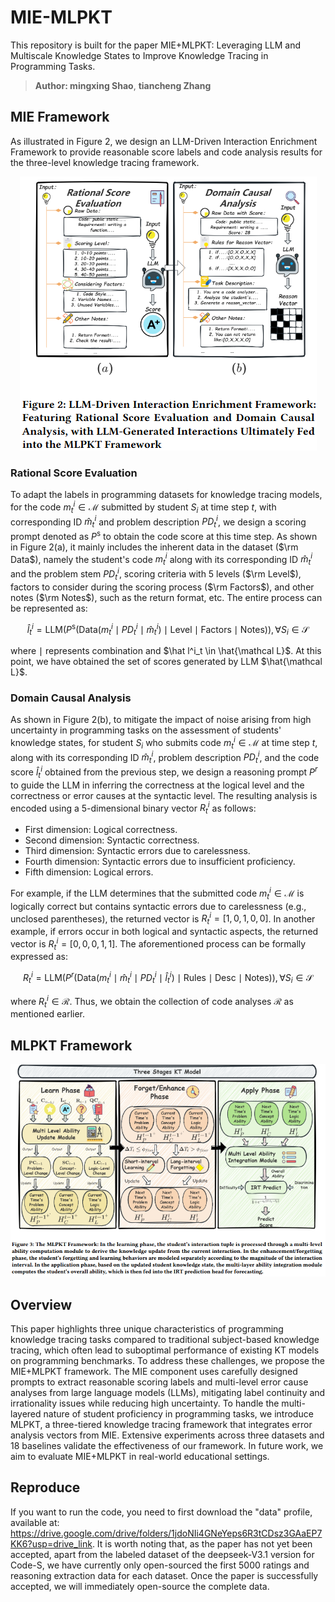 # MIE-MLPKT
This repository is built for the paper MIE+MLPKT: Leveraging LLM and Multiscale Knowledge States to Improve Knowledge Tracing in Programming Tasks.
> **Author: mingxing Shao**, **tiancheng Zhang**
## MIE Framework
As illustrated in Figure 2, we design an LLM-Driven Interaction Enrichment Framework to provide reasonable score labels and code analysis results for the three-level knowledge tracing framework. 

<div align="center">
  <img src="MIE.png" alt="MIE">
</div>

### Rational Score Evaluation
To adapt the labels in programming datasets for knowledge tracing models, for the code $m_t^i \in \mathcal{M}$ submitted by student $S_i$ at time step $t$, with corresponding ID $\hat{m}_t^i$ and problem description $PD_t^i$, we design a scoring prompt denoted as $P^{\text{s}}$ to obtain the code score at this time step. As shown in Figure 2(a), it mainly includes the inherent data in the dataset ($\rm Data$), namely the student's code $m_t^i$ along with its corresponding ID $\hat{m}_t^i$ and the problem stem $PD_t^i$, scoring criteria with 5 levels ($\rm Level$), factors to consider during the scoring process ($\rm Factors$), and other notes ($\rm Notes$), such as the return format, etc. The entire process can be represented as:

$$ \hat l^i_t = \text{LLM}(P^{\text{s}}(\text{Data}(m^i_t \mid PD^i_t \mid \hat{m}^i_t) \mid \text{Level} \mid \text{Factors} \mid \text{Notes})), \forall S_i \in \mathcal S $$

where $\mid$ represents combination and $\hat l^i_t \in \hat{\mathcal L}$. At this point, we have obtained the set of scores generated by LLM $\hat{\mathcal L}$.

### Domain Causal Analysis
As shown in Figure 2(b), to mitigate the impact of noise arising from high uncertainty in programming tasks on the assessment of students' knowledge states, for student $S_i$ who submits code $m_t^i \in \mathcal{M}$ at time step $t$, along with its corresponding ID $\hat{m}_t^i$, problem description $PD_t^i$, and the code score $\hat{l}_t^i$ obtained from the previous step, we design a reasoning prompt $P^r$ to guide the LLM in inferring the correctness at the logical level and the correctness or error causes at the syntactic level. The resulting analysis is encoded using a 5-dimensional binary vector $R_t^i$ as follows:

- First dimension: Logical correctness.
- Second dimension: Syntactic correctness.
- Third dimension: Syntactic errors due to carelessness.
- Fourth dimension: Syntactic errors due to insufficient proficiency.
- Fifth dimension: Logical errors.

For example, if the LLM determines that the submitted code $m_t^i \in \mathcal{M}$ is logically correct but contains syntactic errors due to carelessness (e.g., unclosed parentheses), the returned vector is $R_t^i = [1, 0, 1, 0, 0]$. In another example, if errors occur in both logical and syntactic aspects, the returned vector is $R_t^i = [0, 0, 0, 1, 1]$. The aforementioned process can be formally expressed as:

$$ R^i_t = \text{LLM}(P^r(\text{Data}(m_t^i \mid \hat{m}_t^i \mid PD_t^i \mid \hat{l}_t^i) \mid \text{Rules} \mid \text{Desc} \mid \text{Notes})), \forall S_i \in \mathcal S $$

where $R^i_t \in \mathcal R$. Thus, we obtain the collection of code analyses $\mathcal R$ as mentioned earlier.

## MLPKT Framework
<div align="center">
  <img src="MLPKT.png" alt="MLPKT">
</div>

## Overview
This paper highlights three unique characteristics of programming knowledge tracing tasks compared to traditional subject-based knowledge tracing, which often lead to suboptimal performance of existing KT models on programming benchmarks. To address these challenges, we propose the MIE+MLPKT framework. The MIE component uses carefully designed prompts to extract reasonable scoring labels and multi-level error cause analyses from large language models (LLMs), mitigating label continuity and irrationality issues while reducing high uncertainty. To handle the multi-layered nature of student proficiency in programming tasks, we introduce MLPKT, a three-tiered knowledge tracing framework that integrates error analysis vectors from MIE. Extensive experiments across three datasets and 18 baselines validate the effectiveness of our framework. In future work, we aim to evaluate MIE+MLPKT in real-world educational settings.
## Reproduce
If you want to run the code, you need to first download the "data" profile, available at: https://drive.google.com/drive/folders/1jdoNIi4GNeYeps6R3tCDsz3GAaEP7KK6?usp=drive_link. It is worth noting that, as the paper has not yet been accepted, apart from the labeled dataset of the deepseek-V3.1 version for Code-S, we have currently only open-sourced the first 5000 ratings and reasoning extraction data for each dataset. Once the paper is successfully accepted, we will immediately open-source the complete data.
